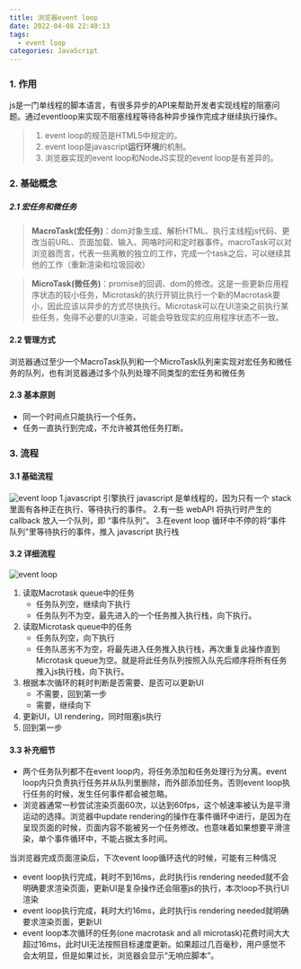 ```yaml
---
title: 浏览器event loop
date: 2022-04-08 22:40:13
tags: 
  - event loop
categories: JavaScript
---
```

### 1. 作用
js是一门单线程的脚本语言，有很多异步的API来帮助开发者实现线程的阻塞问题。通过eventloop来实现不阻塞线程等待各种异步操作完成才继续执行操作。
> 1. event loop的规范是HTML5中规定的。
> 2. event loop是javascript**运行环境**的机制。
> 3. 浏览器实现的event loop和NodeJS实现的event loop是有差异的。

### 2. 基础概念
##### 2.1 宏任务和微任务
> **MacroTask(宏任务)**：dom对象生成、解析HTML、执行主线程js代码、更改当前URL、页面加载、输入、网咯时间和定时器事件。macroTask可以对浏览器而言，代表一些离散的独立的工作，完成一个task之后，可以继续其他的工作（重新渲染和垃圾回收）

> **MicroTask(微任务)**：promise的回调、dom的修改。这是一些更新应用程序状态的较小任务，Microtask的执行开销比执行一个新的Macrotask要小，因此应该以异步的方式尽快执行。Microtask可以在UI渲染之前执行某些任务，免得不必要的UI渲染，可能会导致现实的应用程序状态不一致。

#### 2.2 管理方式

浏览器通过至少一个MacroTask队列和一个MicroTask队列来实现对宏任务和微任务的队列，也有浏览器通过多个队列处理不同类型的宏任务和微任务

#### 2.3 基本原则
- 同一个时间点只能执行一个任务。
- 任务一直执行到完成，不允许被其他任务打断。

### 3. 流程
#### 3.1 基础流程
![event loop](https://doublewxx.github.io/images/event_loop_01.png)
1.javascript 引擎执行 javascript 是单线程的，因为只有一个 stack 里面有各种正在执行、等待执行的事件。
2.有一些 webAPI 将执行时产生的 callback 放入一个队列，即 “事件队列”。
3.在event loop 循环中不停的将“事件队列”里等待执行的事件，推入 javascript 执行栈

#### 3.2 详细流程
![event loop](https://doublewxx.github.io/images/event_loop_02.png)
1. 读取Macrotask queue中的任务
   - 任务队列空，继续向下执行
   - 任务队列不为空，最先进入的一个任务推入执行栈，向下执行。
2. 读取Microtask queue中的任务
   - 任务队列空，向下执行
   - 任务队恶劣不为空，将最先进入任务推入执行栈，再次重复此操作直到Microtask queue为空。就是将此任务队列按照入队先后顺序将所有任务推入js执行栈，向下执行。
3. 根据本次循环的耗时判断是否需要、是否可以更新UI
   - 不需要，回到第一步
   - 需要，继续向下
4. 更新UI，UI rendering，同时阻塞js执行
5. 回到第一步

#### 3.3 补充细节
- 两个任务队列都不在event loop内，将任务添加和任务处理行为分离。event loop内只负责执行任务并从队列里删除，而外部添加任务。否则event loop执行任务的时候，发生任何事件都会被忽略。
- 浏览器通常一秒尝试渲染页面60次，以达到60fps，这个帧速率被认为是平滑运动的选择。浏览器中update rendering的操作在事件循环中进行，是因为在呈现页面的时候，页面内容不能被另一个任务修改。也意味着如果想要平滑渲染，单个事件循环中，不能占据太多时间。

当浏览器完成页面渲染后，下次event loop循环迭代的时候，可能有三种情况
- event loop执行完成，耗时不到16ms，此时执行is rendering needed就不会明确要求渲染页面，更新UI是复杂操作还会阻塞js的执行，本次loop不执行UI渲染
- event loop执行完成，耗时大约16ms，此时执行is rendering needed就明确要求渲染页面，更新UI
- event loop本次循环的任务(one macrotask and all microtask)花费时间大大超过16ms，此时UI无法按照目标速度更新。如果超过几百毫秒，用户感觉不会太明显，但是如果过长，浏览器会显示“无响应脚本”。